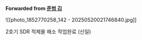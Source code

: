 **Forwarded from [준범 김](https://t.me/no_username_7008444932)**

![[photo_1852770258_142 - 20250520021746840.jpg]]

2호기 SDR 적체물 해소 작업완료 (신일)